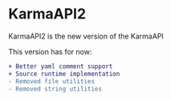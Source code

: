 # KarmaAPI2
KarmaAPI2 is the new version of the KarmaAPI

This version has for now:
```diff
+ Better yaml comment support
+ Source runtime implementation
- Removed file utilities
- Removed string utilities
```
